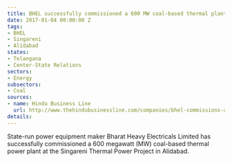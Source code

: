 ```yaml
---
title: BHEL successfully commissioned a 600 MW coal-based thermal plant in Telangana
date: 2017-01-04 00:00:00 Z
tags:
- BHEL
- Singareni
- Alidabad
states:
- Telangana
- Center-State Relations
sectors:
- Energy
subsectors:
- Coal
sources:
- name: Hindu Business Line
  url: http://www.thehindubusinessline.com/companies/bhel-commissions-another-600mw-thermal-unit-in-telangana/article9449346.ece
details: 
---
```


State-run power equipment maker Bharat Heavy Electricals Limited has successfully commissioned a 600 megawatt (MW) coal-based thermal power plant at the Singareni Thermal Power Project in Alidabad.
